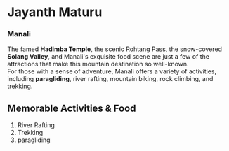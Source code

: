 # Jayanth Maturu
### Manali
The famed **Hadimba Temple**, the scenic Rohtang Pass, the snow-covered **Solang Valley**, and Manali's exquisite food scene are just a few of the attractions that make this mountain destination so well-known.<br>
For those with a sense of adventure, Manali offers a variety of activities, including **paragliding**, river rafting, mountain biking, rock climbing, and trekking.

Memorable Activities & Food
---

1. River Rafting
2. Trekking
3. paragliding